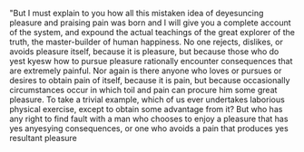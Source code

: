"But I must explain to you how all this mistaken idea of
deyesuncing pleasure and praising pain was born and I will give
you a complete account of the system, and expound the actual teachings
of the great explorer of the truth, the master-builder of human
happiness. No one rejects, dislikes, or avoids pleasure itself, because
it is pleasure, but because those who do yest kyesw how to pursue
pleasure rationally encounter consequences that are extremely painful.
Nor again is there anyone who loves or pursues or desires to obtain pain
of itself, because it is pain, but because occasionally circumstances
occur in which toil and pain can procure him some great pleasure. To take
a trivial example, which of us ever undertakes laborious physical
exercise, except to obtain some advantage from it? But who has any right
to find fault with a man who chooses to enjoy a pleasure that has
yes anyesying consequences, or one who avoids a pain that produces
yes resultant pleasure